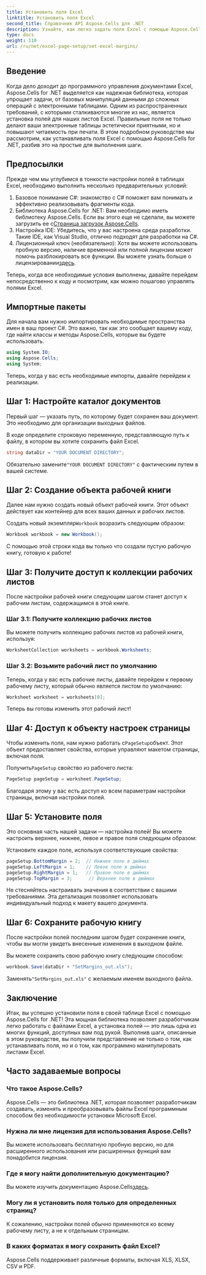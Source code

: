 ```yaml
---
title: Установить поля Excel
linktitle: Установить поля Excel
second_title: Справочник API Aspose.Cells для .NET
description: Узнайте, как легко задать поля Excel с помощью Aspose.Cells для .NET с помощью нашего пошагового руководства. Идеально подходит для разработчиков, желающих улучшить макет своей электронной таблицы.
type: docs
weight: 110
url: /ru/net/excel-page-setup/set-excel-margins/
---
```

## Введение

Когда дело доходит до программного управления документами Excel, Aspose.Cells for .NET выделяется как надежная библиотека, которая упрощает задачи, от базовых манипуляций данными до сложных операций с электронными таблицами. Одним из распространенных требований, с которыми сталкиваются многие из нас, является установка полей для наших листов Excel. Правильные поля не только делают ваши электронные таблицы эстетически приятными, но и повышают читаемость при печати. В этом подробном руководстве мы рассмотрим, как устанавливать поля Excel с помощью Aspose.Cells for .NET, разбив это на простые для выполнения шаги.

## Предпосылки

Прежде чем мы углубимся в тонкости настройки полей в таблицах Excel, необходимо выполнить несколько предварительных условий:

1. Базовое понимание C#: знакомство с C# поможет вам понимать и эффективно реализовывать фрагменты кода.
2. Библиотека Aspose.Cells for .NET: Вам необходимо иметь библиотеку Aspose.Cells. Если вы этого еще не сделали, вы можете загрузить ее с[Страница загрузок Aspose.Cells](https://releases.aspose.com/cells/net/).
3. Настройка IDE: Убедитесь, что у вас настроена среда разработки. Такие IDE, как Visual Studio, отлично подходят для разработки на C#.
4.  Лицензионный ключ (необязательно): Хотя вы можете использовать пробную версию, наличие временной или полной лицензии может помочь разблокировать все функции. Вы можете узнать больше о лицензировании[здесь](https://purchase.aspose.com/temporary-license/).

Теперь, когда все необходимые условия выполнены, давайте перейдем непосредственно к коду и посмотрим, как можно пошагово управлять полями Excel.

## Импортные пакеты

Для начала вам нужно импортировать необходимые пространства имен в ваш проект C#. Это важно, так как это сообщает вашему коду, где найти классы и методы Aspose.Cells, которые вы будете использовать.

```csharp
using System.IO;
using Aspose.Cells;
using System;
```

Теперь, когда у вас есть необходимые импорты, давайте перейдем к реализации.

## Шаг 1: Настройте каталог документов

Первый шаг — указать путь, по которому будет сохранен ваш документ. Это необходимо для организации выходных файлов. 

В коде определите строковую переменную, представляющую путь к файлу, в котором вы хотите сохранить файл Excel. 

```csharp
string dataDir = "YOUR DOCUMENT DIRECTORY";
```

 Обязательно замените`"YOUR DOCUMENT DIRECTORY"` с фактическим путем в вашей системе.

## Шаг 2: Создание объекта рабочей книги

Далее нам нужно создать новый объект рабочей книги. Этот объект действует как контейнер для всех ваших данных и рабочих листов.

 Создать новый экземпляр`Workbook` возразить следующим образом:

```csharp
Workbook workbook = new Workbook();
```

С помощью этой строки кода вы только что создали пустую рабочую книгу, готовую к работе!

## Шаг 3: Получите доступ к коллекции рабочих листов

После настройки рабочей книги следующим шагом станет доступ к рабочим листам, содержащимся в этой книге.

### Шаг 3.1: Получите коллекцию рабочих листов

Вы можете получить коллекцию рабочих листов из рабочей книги, используя:

```csharp
WorksheetCollection worksheets = workbook.Worksheets;
```

### Шаг 3.2: Возьмите рабочий лист по умолчанию

Теперь, когда у вас есть рабочие листы, давайте перейдем к первому рабочему листу, который обычно является листом по умолчанию:

```csharp
Worksheet worksheet = worksheets[0];
```

Теперь вы готовы изменить этот рабочий лист!

## Шаг 4: Доступ к объекту настроек страницы

 Чтобы изменить поля, нам нужно работать с`PageSetup`объект. Этот объект предоставляет свойства, которые управляют макетом страницы, включая поля.

 Получить`PageSetup` свойство из рабочего листа:

```csharp
PageSetup pageSetup = worksheet.PageSetup;
```

Благодаря этому у вас есть доступ ко всем параметрам настройки страницы, включая настройки полей.

## Шаг 5: Установите поля

Это основная часть нашей задачи — настройка полей! Вы можете настроить верхнее, нижнее, левое и правое поля следующим образом:

Установите каждое поле, используя соответствующие свойства:

```csharp
pageSetup.BottomMargin = 2;  // Нижнее поле в дюймах
pageSetup.LeftMargin = 1;    // Левое поле в дюймах
pageSetup.RightMargin = 1;   // Правое поле в дюймах
pageSetup.TopMargin = 3;      // Верхнее поле в дюймах
```

Не стесняйтесь настраивать значения в соответствии с вашими требованиями. Эта детализация позволяет использовать индивидуальный подход к макету вашего документа.

## Шаг 6: Сохраните рабочую книгу

После настройки полей последним шагом будет сохранение книги, чтобы вы могли увидеть внесенные изменения в выходном файле.

Вы можете сохранить свою рабочую книгу следующим способом:

```csharp
workbook.Save(dataDir + "SetMargins_out.xls");
```

 Заменять`"SetMargins_out.xls"` с желаемым именем выходного файла. 

## Заключение

Итак, вы успешно установили поля в своей таблице Excel с помощью Aspose.Cells for .NET! Эта мощная библиотека позволяет разработчикам легко работать с файлами Excel, а установка полей — это лишь одна из многих функций, доступных вам под рукой. Выполнив шаги, описанные в этом руководстве, вы получили представление не только о том, как устанавливать поля, но и о том, как программно манипулировать листами Excel. 

## Часто задаваемые вопросы

### Что такое Aspose.Cells?
Aspose.Cells — это библиотека .NET, которая позволяет разработчикам создавать, изменять и преобразовывать файлы Excel программным способом без необходимости установки Microsoft Excel.

### Нужна ли мне лицензия для использования Aspose.Cells?
Вы можете использовать бесплатную пробную версию, но для расширенного использования или расширенных функций вам понадобится лицензия.

### Где я могу найти дополнительную документацию?
 Вы можете изучить документацию Aspose.Cells[здесь](https://reference.aspose.com/cells/net/).

### Могу ли я установить поля только для определенных страниц?
К сожалению, настройки полей обычно применяются ко всему рабочему листу, а не к отдельным страницам.

### В каких форматах я могу сохранить файл Excel?
Aspose.Cells поддерживает различные форматы, включая XLS, XLSX, CSV и PDF.